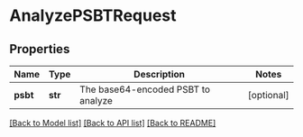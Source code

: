 # AnalyzePSBTRequest

## Properties
Name | Type | Description | Notes
------------ | ------------- | ------------- | -------------
**psbt** | **str** | The base64-encoded PSBT to analyze | [optional] 

[[Back to Model list]](../README.md#documentation-for-models) [[Back to API list]](../README.md#documentation-for-api-endpoints) [[Back to README]](../README.md)

